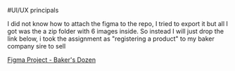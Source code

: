 #UI/UX principals

I did not know how to attach the figma to the repo, I tried to export it
but all I got was the a zip folder with 6 images inside. So instead I will
just drop the link below, i took the assignment as "registering a product"
to my baker company sire to sell


[Figma Project - Baker's Dozen](https://www.figma.com/design/mcaF6ECwqgIxtdpE09NbHy/Baker's-Dozen?node-id=0-1&t=KU7FNPF3tpCgq1W5-0)
